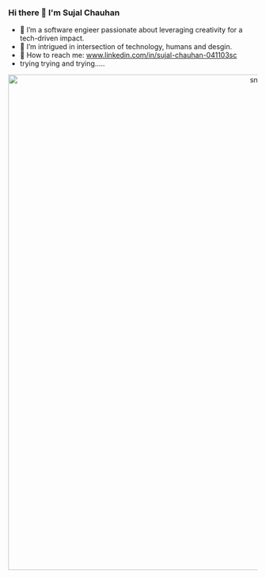 ### Hi there 👋 I'm Sujal Chauhan

<!--
**laiyumi/laiyumi** is a ✨ _special_ ✨ repository because its `README.md` (this file) appears on your GitHub profile.
-->

- 🌽 I’m a software engieer passionate about leveraging creativity for a tech-driven impact.
- 👀 I’m intrigued in intersection of technology, humans and desgin.
- 📮 How to reach me:  www.linkedin.com/in/sujal-chauhan-041103sc
- trying trying and trying.....

<p align="center">
 <img width="1000" src="assets/github-snake.svg" alt="snake"/>
</p>
